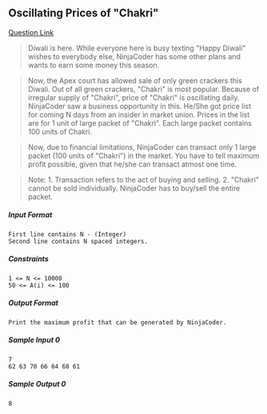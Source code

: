 ## Oscillating Prices of "Chakri"
[Question Link](https://codingninjas.in/app/classroom/me/723/content/11042/offering/88170/problem/2935)
>Diwali is here. While everyone here is busy texting "Happy Diwali" wishes to everybody else, NinjaCoder has some other plans and wants to earn some money this season.

>Now, the Apex court has allowed sale of only green crackers this Diwali. Out of all green crackers, "Chakri" is most popular. Because of irregular supply of "Chakri", price of "Chakri" is oscillating daily. NinjaCoder saw a business opportunity in this. He/She got price list for coming N days from an insider in market union. Prices in the list are for 1 unit of large packet of "Chakri". Each large packet contains 100 units of Chakri.

>Now, due to financial limitations, NinjaCoder can transact only 1 large packet (100 units of "Chakri") in the market. You have to tell maximum profit possible, given that he/she can transact atmost one time.

>Note: 1. Transaction refers to the act of buying and selling.
      2. "Chakri" cannot be sold individually. NinjaCoder has to buy/sell the entire packet. 

##### Input Format
```
First line contains N - (Integer)
Second line contains N spaced integers.
```

##### Constraints
```
1 <= N <= 10000
50 <= A(i) <= 100
```
##### Output Format

```
Print the maximum profit that can be generated by NinjaCoder.
```
##### Sample Input 0
```
7
62 63 70 66 64 68 61
```

##### Sample Output 0

```
8
```
